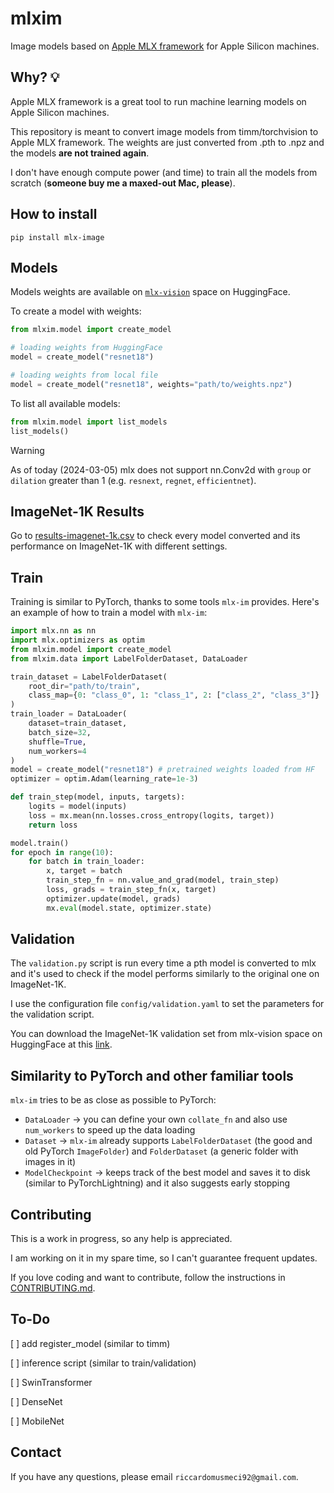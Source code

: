 # **mlxim**
Image models based on [Apple MLX framework](https://github.com/ml-explore/mlx) for Apple Silicon machines.

## **Why? 💡**

Apple MLX framework is a great tool to run machine learning models on Apple Silicon machines.

This repository is meant to convert image models from timm/torchvision to Apple MLX framework. The weights are just converted from .pth to .npz and the models **are not trained again**.

I don't have enough compute power (and time) to train all the models from scratch (**someone buy me a maxed-out Mac, please**).

## **How to install**
```
pip install mlx-image
```

## **Models**
Models weights are available on [`mlx-vision`](https://huggingface.co/mlx-vision) space on HuggingFace.

To create a model with weights:
```python
from mlxim.model import create_model

# loading weights from HuggingFace
model = create_model("resnet18")

# loading weights from local file
model = create_model("resnet18", weights="path/to/weights.npz")
```

To list all available models:
```python
from mlxim.model import list_models
list_models()
```
> [!WARNING]
> As of today (2024-03-05) mlx does not support nn.Conv2d with `group` or `dilation` greater than 1 (e.g. `resnext`, `regnet`, `efficientnet`).

## **ImageNet-1K Results**
Go to [results-imagenet-1k.csv](results/results-imagenet-1k.csv) to check every model converted and its performance on ImageNet-1K with different settings.

## **Train**
Training is similar to PyTorch, thanks to some tools `mlx-im` provides. Here's an example of how to train a model with `mlx-im`:

```python
import mlx.nn as nn
import mlx.optimizers as optim
from mlxim.model import create_model
from mlxim.data import LabelFolderDataset, DataLoader

train_dataset = LabelFolderDataset(
    root_dir="path/to/train",
    class_map={0: "class_0", 1: "class_1", 2: ["class_2", "class_3"]}
)
train_loader = DataLoader(
    dataset=train_dataset,
    batch_size=32,
    shuffle=True,
    num_workers=4
)
model = create_model("resnet18") # pretrained weights loaded from HF
optimizer = optim.Adam(learning_rate=1e-3)

def train_step(model, inputs, targets):
    logits = model(inputs)
    loss = mx.mean(nn.losses.cross_entropy(logits, target))
    return loss

model.train()
for epoch in range(10):
    for batch in train_loader:
        x, target = batch
        train_step_fn = nn.value_and_grad(model, train_step)
        loss, grads = train_step_fn(x, target)
        optimizer.update(model, grads)
        mx.eval(model.state, optimizer.state)
```

## **Validation**

The `validation.py` script is run every time a pth model is converted to mlx and it's used to check if the model performs similarly to the original one on ImageNet-1K.

I use the configuration file `config/validation.yaml` to set the parameters for the validation script.

You can download the ImageNet-1K validation set from mlx-vision space on HuggingFace at this [link](https://huggingface.co/datasets/mlx-vision/imagenet-1k).

## **Similarity to PyTorch and other familiar tools**
`mlx-im` tries to be as close as possible to PyTorch:
- `DataLoader` -> you can define your own `collate_fn` and also use `num_workers` to speed up the data loading
- `Dataset` -> `mlx-im` already supports `LabelFolderDataset` (the good and old PyTorch `ImageFolder`) and `FolderDataset` (a generic folder with images in it)
- `ModelCheckpoint` -> keeps track of the best model and saves it to disk (similar to PyTorchLightning) and it also suggests early stopping

## **Contributing**

This is a work in progress, so any help is appreciated.

I am working on it in my spare time, so I can't guarantee frequent updates.

If you love coding and want to contribute, follow the instructions in [CONTRIBUTING.md](CONTRIBUTING.md).

## **To-Do**

[ ] add register_model (similar to timm)

[ ] inference script (similar to train/validation)

[ ] SwinTransformer

[ ] DenseNet

[ ] MobileNet


## Contact

If you have any questions, please email `riccardomusmeci92@gmail.com`.
